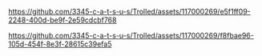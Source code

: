 https://github.com/3345-c-a-t-s-u-s/Trolled/assets/117000269/e5f1ff09-2248-400d-be9f-2e59cdcbf768


https://github.com/3345-c-a-t-s-u-s/Trolled/assets/117000269/f8fbae96-105d-454f-8e3f-28615c39efa5

